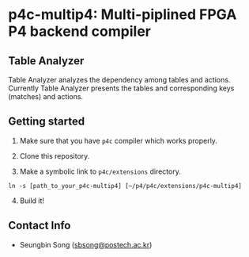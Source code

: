 p4c-multip4: Multi-piplined FPGA P4 backend compiler
===================================================

## Table Analyzer

Table Analyzer analyzes the dependency among tables and actions. Currently
Table Analyzer presents the tables and corresponding keys (matches) and 
actions.

## Getting started

1. Make sure that you have `p4c` compiler which works properly.

2. Clone this repository.

3. Make a symbolic link to `p4c/extensions` directory.

```
ln -s [path_to_your_p4c-multip4] [~/p4/p4c/extensions/p4c-multip4]
```

4. Build it!

## Contact Info

- Seungbin Song ([sbsong@postech.ac.kr](mailto:sbsong@postech.ac.kr))
